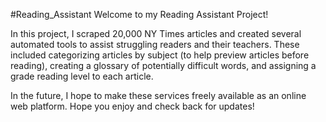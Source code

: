 #Reading_Assistant
Welcome to my Reading Assistant Project!

In this project, I scraped 20,000 NY Times articles and created several automated tools to assist struggling readers and their teachers. These included categorizing articles by subject (to help preview articles before reading), creating a glossary of potentially difficult words, and assigning a grade reading level to each article.

In the future, I hope to make these services freely available as an online web platform. Hope you enjoy and check back for updates!
